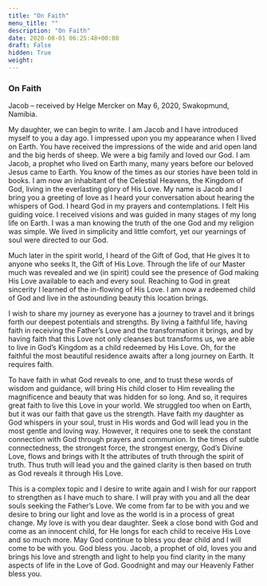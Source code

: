 ```yaml
---
title: "On Faith"
menu_title: ""
description: "On Faith"
date: 2020-08-01 06:25:48+00:80
draft: False
hidden: True
weight:
---
```

### On Faith

Jacob – received by Helge Mercker on May 6, 2020, Swakopmund, Namibia.

My daughter, we can begin to write. I am Jacob and I have introduced myself to you a day ago. I impressed upon you my appearance when I lived on Earth. You have received the impressions of the wide and arid open land and the big herds of sheep. We were a big family and loved our God. I am Jacob, a prophet who lived on Earth many, many years before our beloved Jesus came to Earth. You know of the times as our stories have been told in books. I am now an inhabitant of the Celestial Heavens, the Kingdom of God, living in the everlasting glory of His Love. My name is Jacob and I bring you a greeting of love as I heard your conversation about hearing the whispers of God. I heard God in my prayers and contemplations. I felt His guiding voice. I received visions and was guided in many stages of my long life on Earth. I was a man knowing the truth of the one God and my religion was simple. We lived in simplicity and little comfort, yet our yearnings of soul were directed to our God.

Much later in the spirit world, I heard of the Gift of God, that He gives It to anyone who seeks It, the Gift of His Love. Through the life of our Master much was revealed and we (in spirit) could see the presence of God making His Love available to each and every soul. Reaching to God in great sincerity I learned of the in-flowing of His Love. I am now a redeemed child of God and live in the astounding beauty this location brings.

I wish to share my journey as everyone has a journey to travel and it brings forth our deepest potentials and strengths. By living a faithful life, having faith in receiving the Father’s Love and the transformation it brings, and by having faith that this Love not only cleanses but transforms us, we are able to live in God’s Kingdom as a child redeemed by His Love. Oh, for the faithful the most beautiful residence awaits after a long journey on Earth. It requires faith. 

To have faith in what God reveals to one, and to trust these words of wisdom and guidance, will bring His child closer to Him revealing the magnificence and beauty that was hidden for so long. And so, it requires great faith to live this Love in your world. We struggled too when on Earth, but it was our faith that gave us the strength. Have faith my daughter as God whispers in your soul, trust in His words and God will lead you in the most gentle and loving way. However, it requires one to seek the constant connection with God through prayers and communion. In the times of subtle connectedness, the strongest force, the strongest energy, God’s Divine Love, flows and brings with It the attributes of truth through the spirit of truth. Thus truth will lead you and the gained clarity is then based on truth as God reveals it through His Love.

This is a complex topic and I desire to write again and I wish for our rapport to strengthen as I have much to share. I will pray with you and all the dear souls seeking the Father’s Love. We come from far to be with you and we desire to bring our light and love as the world is in a process of great change. My love is with you dear daughter. Seek a close bond with God and come as an innocent child, for He longs for each child to receive His Love and so much more.
May God continue to bless you dear child and I will come to be with you. God bless you. Jacob, a prophet of old, loves you and brings his love and strength and light to help you find clarity in the many aspects of life in the Love of God. Goodnight and may our Heavenly Father bless you.
